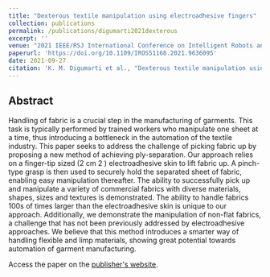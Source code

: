 ```yaml
---
title: "Dexterous textile manipulation using electroadhesive fingers"
collection: publications
permalink: /publications/digumarti2021dexterous
excerpt: ''
venue: "2021 IEEE/RSJ International Conference on Intelligent Robots and Systems (IROS)"
paperurl: 'https://doi.org/10.1109/IROS51168.2021.9636095'
date: 2021-09-27
citation: 'K. M. Digumarti et al., "Dexterous textile manipulation using electroadhesive fingers," in 2021 IEEE/RSJ International Conference on Intelligent Robots and Systems (IROS), Sep. 2021.'
---
```


## Abstract
Handling of fabric is a crucial step in the manufacturing of garments. This task is typically performed by trained workers who manipulate one sheet at a time, thus introducing a bottleneck in the automation of the textile industry. This paper seeks to address the challenge of picking fabric up by proposing a new method of achieving ply-separation. Our approach relies on a finger-tip sized (2 cm 2 ) electroadhesive skin to lift fabric up. A pinch-type grasp is then used to securely hold the separated sheet of fabric, enabling easy manipulation thereafter. The ability to successfully pick up and manipulate a variety of commercial fabrics with diverse materials, shapes, sizes and textures is demonstrated. The ability to handle fabrics 100s of times larger than the electroadhesive skin is unique to our approach. Additionally, we demonstrate the manipulation of non-flat fabrics, a challenge that has not been previously addressed by electroadhesive approaches. We believe that this method introduces a smarter way of handling flexible and limp materials, showing great potential towards automation of garment manufacturing.

Access the paper on the [publisher's website](https://ieeexplore.ieee.org/document/9636095).